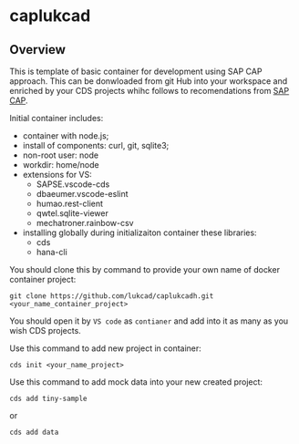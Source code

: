 # caplukcad

## Overview

This is template of basic container for development using SAP CAP approach. This can be donwloaded from git Hub into your workspace and enriched by your CDS projects whihc follows to recomendations from [SAP CAP](https://cap.cloud.sap/docs/about/).

Initial container includes:

* container with node.js;
* install of components: curl, git, sqlite3;
* non-root user: node
* workdir: home/node
* extensions for VS:
  * SAPSE.vscode-cds
  * dbaeumer.vscode-eslint
  * humao.rest-client
  * qwtel.sqlite-viewer
  * mechatroner.rainbow-csv
* installing globally during initializaiton container these libraries:
  * cds
  * hana-cli

You should clone this by command to provide your own name of docker container project:

    git clone https://github.com/lukcad/caplukcadh.git <your_name_container_project>


You should open it by `VS code` as `contianer` and add into it as many as you wish CDS projects.

Use this command to add new project in container:

    cds init <your_name_project>

Use this command to add mock data into your new created project:

    cds add tiny-sample

or

    cds add data
